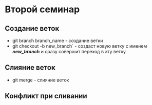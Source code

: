 # Второй семинар

## Создание веток
* git branch branch_name - создание ветки
* git checkout -b new_branch` - создаст новую ветку с именем ***new_branch*** и сразу совершит переход в эту ветку
## Слияние веток
* git merge - слияние веток
## Конфликт при сливании